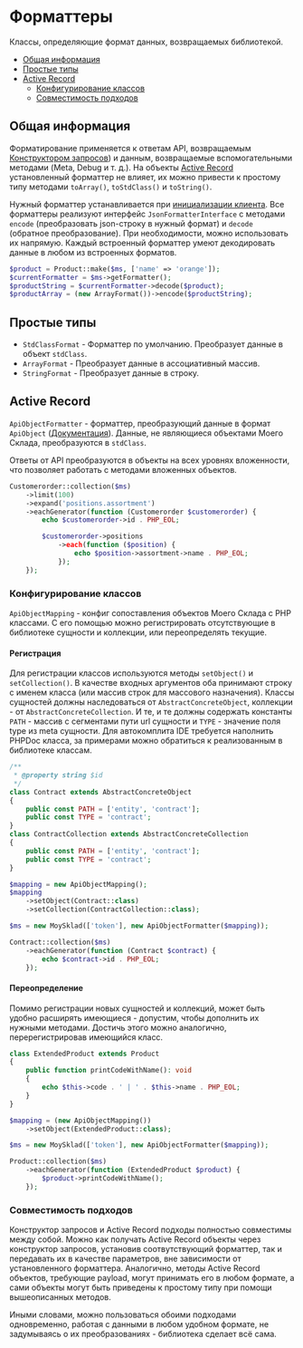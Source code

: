 # Форматтеры

Классы, определяющие формат данных, возвращаемых библиотекой.

* [Общая информация](/docs/formatters.md#общая-информация)
* [Простые типы](/docs/formatters.md#простые-типы)
* [Active Record](/docs/formatters.md#active-record)
  * [Конфигурирование классов](/docs/formatters.md#конфигурирование-классов)
  * [Совместимость подходов](/docs/formatters.md#совместимость-подходов)

## Общая информация

Форматирование применяется к ответам API, возвращаемым [Конструктором запросов](/docs/query_builder.md)) и данным, возвращаемые вспомогательными методами (Meta, Debug и т. д.). На объекты [Active Record](/docs/active_record.md) установленный форматтер не влияет, их можно привести к простому типу методами `toArray()`, `toStdClass()` и `toString()`.

Нужный форматтер устанавливается при [инициализации клиента](/docs/setup.md). Все форматтеры реализуют интерфейс `JsonFormatterInterface` с методами `encode` (преобразовать json-строку в нужный формат) и `decode` (обратное преобразование). При необходимости, можно использовать их напрямую. Каждый встроенный форматтер умеют декодировать данные в любом из встроенных форматов. 

```php
$product = Product::make($ms, ['name' => 'orange']);
$currentFormatter = $ms->getFormatter();
$productString = $currentFormatter->decode($product);
$productArray = (new ArrayFormat())->encode($productString);
```

## Простые типы

* `StdClassFormat` - Форматтер по умолчанию. Преобразует данные в объект `stdClass`.
* `ArrayFormat` - Преобразует данные в ассоциативный массив.
* `StringFormat` - Преобразует данные в строку.

## Active Record

`ApiObjectFormatter` - форматтер, преобразующий данные в формат `ApiObject` ([Документация](/docs/active_record.md)). Данные, не являющиеся объектами Моего Склада, преобразуются в `stdClass`.

Ответы от API преобразуются в объекты на всех уровнях вложенности, что позволяет работать с методами вложенных объектов.

```php
Customerorder::collection($ms)
    ->limit(100)
    ->expand('positions.assortment')
    ->eachGenerator(function (Customerorder $customerorder) {
        echo $customerorder->id . PHP_EOL;

        $customerorder->positions
            ->each(function ($position) {
                echo $position->assortment->name . PHP_EOL;
            });
    });
```

### Конфигурирование классов

`ApiObjectMapping` - конфиг сопоставления объектов Моего Склада с PHP классами. С его помощью можно регистрировать отсутствующие в библиотеке сущности и коллекции, или переопределять текущие.

#### Регистрация

Для регистрации классов используются методы `setObject()` и `setCollection()`. В качестве входных аргументов оба принимают строку с именем класса (или массив строк для массового назначения). Классы сущностей должны наследоваться от `AbstractConcreteObject`, коллекции - от `AbstractConcreteCollection`. И те, и те должны содержать константы `PATH` - массив с сегментами пути url сущности и `TYPE` - значение поля type из meta сущности. Для автокомплита IDE требуется наполнить PHPDoc класса, за примерами можно обратиться к реализованным в библиотеке классам.

```php
/**
 * @property string $id
 */
class Contract extends AbstractConcreteObject
{
    public const PATH = ['entity', 'contract'];
    public const TYPE = 'contract';
}
class ContractCollection extends AbstractConcreteCollection
{
    public const PATH = ['entity', 'contract'];
    public const TYPE = 'contract';
}

$mapping = new ApiObjectMapping();
$mapping
    ->setObject(Contract::class)
    ->setCollection(ContractCollection::class);

$ms = new MoySklad(['token'], new ApiObjectFormatter($mapping));

Contract::collection($ms)
    ->eachGenerator(function (Contract $contract) {
        echo $contract->id . PHP_EOL;
    });
```

#### Переопределение

Помимо регистрации новых сущностей и коллекций, может быть удобно расширять имеющиеся - допустим, чтобы дополнить их нужными методами. Достичь этого можно аналогично, перерегистрировав имеющийся класс.  

```php
class ExtendedProduct extends Product
{
    public function printCodeWithName(): void
    {
        echo $this->code . ' | ' . $this->name . PHP_EOL;
    }
}

$mapping = (new ApiObjectMapping())
    ->setObject(ExtendedProduct::class);

$ms = new MoySklad(['token'], new ApiObjectFormatter($mapping));

Product::collection($ms)
    ->eachGenerator(function (ExtendedProduct $product) {
        $product->printCodeWithName();
    });
```

### Совместимость подходов

Конструктор запросов и Active Record подходы полностью совместимы между собой. Можно как получать Active Record объекты через конструктор запросов, установив соотвутствующий форматтер, так и передавать их в качестве параметров, вне зависимости от установленного форматтера. Аналогично, методы Active Record объектов, требующие payload, могут принимать его в любом формате, а сами объекты могут быть приведены к простому типу при помощи вышеописанных методов.

Иными словами, можно пользоваться обоими подходами одновременно, работая с данными в любом удобном формате, не задумываясь о их преобразованиях - библиотека сделает всё сама.